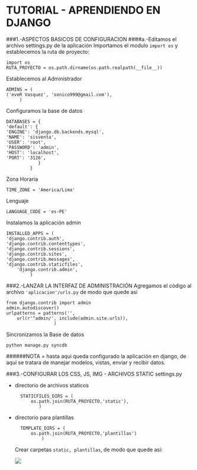 TUTORIAL - APRENDIENDO EN DJANGO
================================

###1.-ASPECTOS BASICOS DE CONFIGURACION
####a.-Editamos el archivo settings.py de la aplicación
Importamos el modulo `import os` y establecemos la ruta de proyecto:
    
	import os
	RUTA_PROYECTO = os.path.dirname(os.path.realpath(__file__))
		
Establecemos al Administrador

	ADMINS = (
	('eveR Vasquez', 'sonico999@gmail.com'),
		 )
Configuramos la base de datos

	DATABASES = {
	'default': {
	'ENGINE': 'django.db.backends.mysql', 
	'NAME': 'sisventa',
	'USER': 'root',
	'PASSWORD': 'admin',
	'HOST': 'localhost',
	'PORT': '3126', 
	            }
		     }
		
Zona Horaria

	TIME_ZONE = 'America/Lima'

Lenguaje
		
	LANGUAGE_CODE = 'es-PE'

Instalamos la aplicación admin
 		
	INSTALLED_APPS = (
	'django.contrib.auth',
	'django.contrib.contenttypes',
	'django.contrib.sessions',
	'django.contrib.sites',
	'django.contrib.messages',
	'django.contrib.staticfiles',
        'django.contrib.admin',
			 )
			
###2.-LANZAR LA INTERFAZ DE ADMINISTRACIÓN
Agregamos el código al archivo `'aplicacion'/urls.py` de modo que quede así

	from django.contrib import admin
	admin.autodiscover()
	urlpatterns = patterns('',
        url(r'^admin/', include(admin.site.urls)),
        		      )

Sincronizamos la Base de datos
	
	python manage.py syncdb	
	
######NOTA = hasta aqui queda configurado la aplicación en django, de aquí se tratara de manejar modelos, vistas, enviar y recibir datos.


###3.-CONFIGURAR LOS CSS, JS, IMG - ARCHIVOS STATIC
settings.py

* directorio de archivos staticos

		STATICFILES_DIRS = (
    		os.path.join(RUTA_PROYECTO,'static'),
			   )

* directorio para plantillas

		TEMPLATE_DIRS = (
    		os.path.join(RUTA_PROYECTO,'plantillas')
				)

	Crear carpetas `static, plantillas`, de modo que quede así:
	
	<img src="http://img716.imageshack.us/img716/7654/staticob.png">
